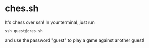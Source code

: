 # ches.sh

It's chess over ssh! In your terminal, just run

    ssh guest@ches.sh

and use the password "guest" to play a game against another guest!
